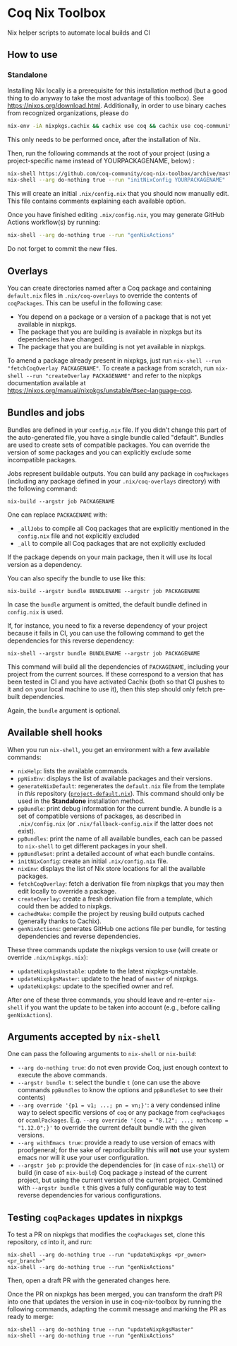 # Coq Nix Toolbox

Nix helper scripts to automate local builds and CI

## How to use

### Standalone

Installing Nix locally is a prerequisite for this installation method (but a good thing to do anyway to take the most advantage of this toolbox). See https://nixos.org/download.html.
Additionally, in order to use binary caches from recognized organizations, please do
```bash
nix-env -iA nixpkgs.cachix && cachix use coq && cachix use coq-community && cachix use math-comp
```
This only needs to be performed once, after the installation of Nix.

Then, run the following commands at the root of your project (using a project-specific name instead of YOURPACKAGENAME, below) :

```bash
nix-shell https://github.com/coq-community/coq-nix-toolbox/archive/master.tar.gz --arg do-nothing true --run generateNixDefault
nix-shell --arg do-nothing true --run "initNixConfig YOURPACKAGENAME"
```

This will create an initial `.nix/config.nix` that you should now manually edit.
This file contains comments explaining each available option.

Once you have finished editing `.nix/config.nix`, you may generate GitHub Actions workflow(s) by running:

```bash
nix-shell --arg do-nothing true --run "genNixActions"
```

Do not forget to commit the new files.

## Overlays

You can create directories named after a Coq package and containing `default.nix` files in `.nix/coq-overlays` to override the contents of `coqPackages`.
This can be useful in the following case:

- You depend on a package or a version of a package that is not yet available in nixpkgs.
- The package that you are building is available in nixpkgs but its dependencies have changed.
- The package that you are building is not yet available in nixpkgs.


To amend a package already present in nixpkgs, just run `nix-shell --run "fetchCoqOverlay PACKAGENAME"`.
To create a package from scratch, run `nix-shell --run "createOverlay PACKAGENAME"` and refer to the nixpkgs documentation available at https://nixos.org/manual/nixpkgs/unstable/#sec-language-coq.

## Bundles and jobs

Bundles are defined in your `config.nix` file. If you didn't change this part of the auto-generated file, you have a single bundle called "default".
Bundles are used to create sets of compatible packages. You can override the version of some packages and you can explicitly exclude some incompatible packages.

Jobs represent buildable outputs. You can build any package in `coqPackages` (including any package defined in your `.nix/coq-overlays` directory) with the following command:

```
nix-build --argstr job PACKAGENAME
```
One can replace `PACKAGENAME` with:
- `_allJobs` to compile all Coq packages that are explicitly mentioned in the `config.nix` file and not explicitly excluded
- `_all` to compile all Coq packages that are not explicitly excluded

If the package depends on your main package, then it will use its local version as a dependency.

You can also specify the bundle to use like this:
```
nix-build --argstr bundle BUNDLENAME --argstr job PACKAGENAME
```

In case the `bundle` argument is omitted, the default bundle defined in `config.nix` is used.

If, for instance, you need to fix a reverse dependency of your project because it fails in CI, you can use the following command to get the dependencies for this reverse dependency:

```
nix-shell --argstr bundle BUNDLENAME --argstr job PACKAGENAME
```

This command will build all the dependencies of `PACKAGENAME`, including your project from the current sources. If these correspond to a version that has been tested in CI and you have activated Cachix (both so that CI pushes to it and on your local machine to use it), then this step should only fetch pre-built dependencies.

Again, the `bundle` argument is optional.

## Available shell hooks

When you run `nix-shell`, you get an environment with a few available commands:

- `nixHelp`: lists the available commands.
- `ppNixEnv`: displays the list of available packages and their versions.
- `generateNixDefault`: regenerates the `default.nix` file from the template in *this* repository ([`project-default.nix`](project-default.nix)).
   This command should only be used in the **Standalone** installation method.
- `ppBundle`: print debug information for the current bundle. A bundle is a set of compatible versions of packages, as described in `.nix/config.nix` (or `.nix/fallback-config.nix` if the latter does not exist).
- `ppBundles`: print the name of all available bundles, each can be passed to `nix-shell` to get different packages in your shell.
- `ppBundleSet`: print a detailed account of what each bundle contains.
- `initNixConfig`: create an initial `.nix/config.nix` file.
- `nixEnv`: displays the list of Nix store locations for all the available packages.
- `fetchCoqOverlay`: fetch a derivation file from nixpkgs that you may then edit locally to override a package.
- `createOverlay`: create a fresh derivation file from a template, which could then be added to nixpkgs.
- `cachedMake`: compile the project by reusing build outputs cached (generally thanks to Cachix).
- `genNixActions`: generates GitHub one actions file per bundle, for testing dependencies and reverse dependencies.

These three commands update the nixpkgs version to use (will create or override `.nix/nixpkgs.nix`):
- `updateNixpkgsUnstable`: update to the latest nixpkgs-unstable.
- `updateNixpkgsMaster`: update to the head of `master` of nixpkgs.
- `updateNixpkgs`: update to the specified owner and ref.

After one of these three commands, you should leave and re-enter `nix-shell` if you want the update to be taken into account (e.g., before calling `genNixActions`).

## Arguments accepted by `nix-shell`

One can pass the following arguments to `nix-shell` or `nix-build`:
- `--arg do-nothing true`: do not even provide Coq, just enough context to execute the above commands.
- `--argstr bundle t`: select the bundle `t` (one can use the above commands `ppBundles` to know the options and `ppBundleSet` to see their contents)
- `--arg override '{p1 = v1; ...; pn = vn;}'`: a very condensed inline way to select specific versions of `coq` or any package from `coqPackages` or `ocamlPackages`. E.g. `--arg override '{coq = "8.12"; ...; mathcomp = "1.12.0";}'` to override the current default bundle with the given versions.
- `--arg withEmacs true`: provide a ready to use version of emacs with proofgeneral; for the sake of reproducibility this will **not** use your system emacs nor will it use your user configuration.
- `--argstr job p`: provide the dependencies for (in case of `nix-shell`) or build (in case of `nix-build`) Coq package `p` instead of the current project, but using the current version of the current project. Combined with `--argstr bundle t` this gives a fully configurable way to test reverse dependencies for various configurations.

## Testing `coqPackages` updates in nixpkgs

To test a PR on nixpkgs that modifies the `coqPackages` set, clone this repository, `cd` into it, and run:

```
nix-shell --arg do-nothing true --run "updateNixpkgs <pr_owner> <pr_branch>"
nix-shell --arg do-nothing true --run "genNixActions"
```

Then, open a draft PR with the generated changes here.

Once the PR on nixpkgs has been merged, you can transform the draft PR into one that updates the version in use in coq-nix-toolbox by running the following commands, adapting the commit message and marking the PR as ready to merge:

```
nix-shell --arg do-nothing true --run "updateNixpkgsMaster"
nix-shell --arg do-nothing true --run "genNixActions"
```
